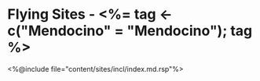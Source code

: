 # Flying Sites - <%= tag <- c("Mendocino" = "Mendocino"); tag %>

<%@include file="content/sites/incl/index.md.rsp"%>
